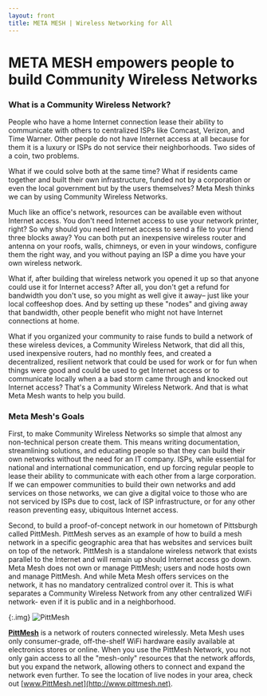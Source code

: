 ```yaml
---
layout: front
title: META MESH | Wireless Networking for All
---
```


# META MESH empowers people to build Community Wireless Networks

### What is a Community Wireless Network?

People who have a home Internet connection lease their ability to communicate
with others to centralized ISPs like Comcast, Verizon, and Time Warner. Other people do not have Internet access at all because for them it is a luxury or ISPs do not service their neighborhoods. Two sides of a coin, two problems.

What if we could solve both at the same time? What if residents came together and built their own infrastructure,
funded not by a corporation or even the local government but by the users themselves? Meta Mesh thinks we can by using Community Wireless Networks.

Much like an office's network, resources can be available even without Internet
access. You don't need Internet access to use your network printer, right? So why should you need Internet access to send a file to your friend three blocks away? You can both put an inexpensive wireless router and antenna on your roofs, walls, chimneys, or even in your windows, configure them the right way, and you without paying an ISP a dime you have your own wireless network.

What if, after building that wireless network you opened it up so that anyone could use it for Internet access? After all, you don't get a refund for bandwidth you don't use, so you might as well give it away– just like your local coffeeshop does. And by setting up these "nodes" and giving away that bandwidth, other people benefit who might not have Internet connections at home.

What if you organized your community to raise funds to build a network of these wireless devices, a Community Wireless Network, that did all this, used inexpensive routers, had no monthly fees, and created a decentralized, resilient network that could be used for work or for fun when things were good and could be used to get Internet access or to communicate locally when a a bad storm came through and knocked out Internet access? That's a Community Wireless Network. And that is what Meta Mesh wants to help you build.

### Meta Mesh's Goals

First, to make Community Wireless Networks so simple that almost any non-technical person create them.
This means writing documentation, streamlining solutions, and educating people so that they can build
their own networks without the need for an IT company. ISPs, while essential for
national and international communication, end up forcing regular people to lease their
ability to communicate with each other from a large corporation. If we can empower communities
to build their own networks and add services on those networks, we can give a digital
voice to those who are not serviced by ISPs due to cost, lack of ISP infrastructure, or
for any other reason preventing easy, ubiquitous Internet access.

Second, to build a proof-of-concept network in our hometown of Pittsburgh called PittMesh.
PittMesh serves as an example of how to build a mesh network in a specific geographic area
that has websites and services built on top of the network. PittMesh is a standalone wireless
network that exists parallel to the Internet and will remain up should Internet access go down.
Meta Mesh does not own or manage PittMesh; users and node hosts own and manage PittMesh. And while Meta Mesh
offers services on the network, it has no mandatory centralized control over it. This is what separates a Community Wireless Network from any other centralized WiFi network- even if it is public and in a neighborhood.

{:.img}
![PittMesh](http://i.imgur.com/cW6BdDkh.png)

[**PittMesh**](http://pittmesh.net) is a network of routers connected wirelessly.
Meta Mesh uses only consumer-grade, off-the-shelf WiFi hardware
easily available at electronics stores or online. When you use the PittMesh Network, you not
only gain access to all the "mesh-only" resources that the
network affords, but you expand the network, allowing others to connect and
expand the network even further. To see the location of live nodes in your area, check out
[www.PittMesh.net](http://www.pittmesh.net).
